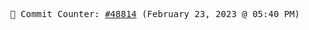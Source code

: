 <p align="center">
    <samp>
        📮 Commit Counter: <a href="https://github.com/Javascript-void0/Javascript-void0/commits/main">#48814</a> (February 23, 2023 @ 05:40 PM)
    </samp>
</p>